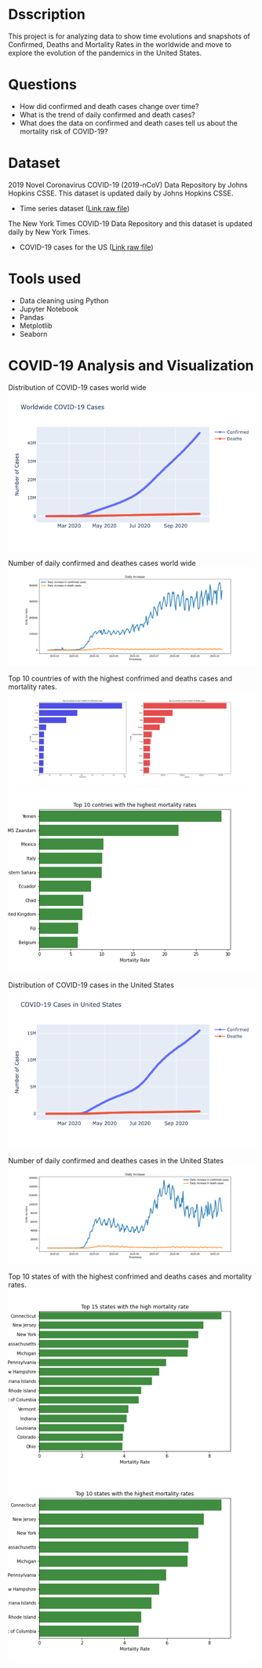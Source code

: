 # Dsscription

This project is for analyzing data to show time evolutions and snapshots of Confirmed, Deaths and Mortality Rates in the worldwide and move to explore the evolution of the pandemics in the United States.

# Questions

- How did confirmed and death cases change over time?
- What is the trend of daily confirmed and death cases?
- What does the data on confirmed and death cases tell us about the mortality risk of COVID-19?

# Dataset

2019 Novel Coronavirus COVID-19 (2019-nCoV) Data Repository by Johns Hopkins CSSE. This dataset is updated daily by Johns Hopkins CSSE.
- Time series dataset ([Link raw file](https://raw.githubusercontent.com/CSSEGISandData/COVID-19/web-data/data/cases_time.csv))

The New York Times COVID-19 Data Repository and this dataset is updated daily by New York Times.
- COVID-19 cases for the US ([Link raw file](https://raw.githubusercontent.com/nytimes/covid-19-data/master/us-states.csv))

# Tools used

- Data cleaning using Python
- Jupyter Notebook
- Pandas
- Metplotlib
- Seaborn

# COVID-19 Analysis and Visualization

Distribution of COVID-19 cases world wide
![Trends of Worldwide COVID-19 Confirmed and Deaths Cases](img/WW.png)

Number of daily confirmed and deathes cases world wide
![Trends of Worldwide COVID-19 Confirmed and Deaths Cases](img/dailyglobal.png)

Top 10 countries of with the highest confrimed and deaths cases and mortality rates.
![Trends of Worldwide COVID-19 Confirmed and Deaths Cases](img/global_confirm_death.png)
![Trends of Worldwide COVID-19 Confirmed and Deaths Cases](img/global_mortality.png)


Distribution of COVID-19 cases in the United States
![Trends of Worldwide COVID-19 Confirmed and Deaths Cases](img/US.png)

Number of daily confirmed and deathes cases in the United States
![Trends of Worldwide COVID-19 Confirmed and Deaths Cases](img/dailyus.png)

Top 10 states of with the highest confrimed and deaths cases and mortality rates.
![Trends of Worldwide COVID-19 Confirmed and Deaths Cases](img/us_confirm_death.png)
![Trends of Worldwide COVID-19 Confirmed and Deaths Cases](img/us_mortality.png)




